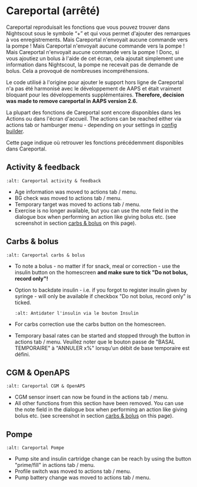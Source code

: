 # Careportal (arrêté)

Careportal reproduisait les fonctions que vous pouvez trouver dans Nightscout sous le symbole “+” et qui vous permet d'ajouter des remarques à vos enregistrements. Mais Careportal n'envoyait aucune commande vers la pompe ! Mais Careportal n'envoyait aucune commande vers la pompe ! Mais Careportal n'envoyait aucune commande vers la pompe ! Donc, si vous ajoutiez un bolus à l'aide de cet écran, cela ajoutait simplement une information dans Nightscout, la pompe ne recevait pas de demande de bolus. Cela a provoqué de nombreuses incompréhensions.

Le code utilisé à l'origine pour ajouter le support hors ligne de Careportal n'a pas été harmonisé avec le développement de AAPS et était vraiment bloquant pour les développements supplémentaires. **Therefore, decision was made to remove careportal in AAPS version 2.6.**

La plupart des fonctions de Careportal sont encore disponibles dans les Actions ou dans l'écran d'accueil. The actions can be reached either via actions tab or hamburger menu - depending on your settings in [config builder](../Configuration/Config-Builder.md).

Cette page indique où retrouver les fonctions précédemment disponibles dans Careportal.

## Activity & feedback

```{image} ../images/Careportal_25_26_1_IIb.png
:alt: Careportal activity & feedback
```

- Age information was moved to actions tab / menu.
- BG check was moved to actions tab / menu.
- Temporary target was moved to actions tab / menu.
- Exercise is no longer available, but you can use the note field in the dialogue box when performing an action like giving bolus etc. (see screenshot in section [carbs & bolus](#carbs-bolus) on this page).

## Carbs & bolus

```{image} ../images/Careportal_25_26_2_IIa.png
:alt: Careportal carbs & bolus
```

- To note a bolus - no matter if for snack, meal or correction - use the insulin button on the homescreen **and make sure to tick "Do not bolus, record only"!**

- Option to backdate insulin - i.e. if you forgot to register insulin given by syringe - will only be available if checkbox "Do not bolus, record only" is ticked.

  ```{image} ../images/Careportal_25_26_5.png
  :alt: Antidater l'insulin via le bouton Insulin
  ```

- For carbs correction use the carbs button on the homescreen.

- Temporary basal rates can be started and stopped through the button in actions tab / menu. Veuillez noter que le bouton passe de "BASAL TEMPORAIRE" à "ANNULER x%" lorsqu'un débit de base temporaire est défini.

## CGM & OpenAPS

```{image} ../images/Careportal_25_26_3_IIa.png
:alt: Careportal CGM & OpenAPS
```

- CGM sensor insert can now be found in the actions tab / menu.
- All other functions from this section have been removed. You can use the note field in the dialogue box when performing an action like giving bolus etc. (see screenshot in section [carbs & bolus](#carbs-bolus) on this page).

## Pompe

```{image} ../images/Careportal_25_26_4_IIb.png
:alt: Careportal Pompe
```

- Pump site and insulin cartridge change can be reach by using the button "prime/fill" in actions tab / menu.
- Profile switch was moved to actions tab / menu.
- Pump battery change was moved to actions tab / menu.
